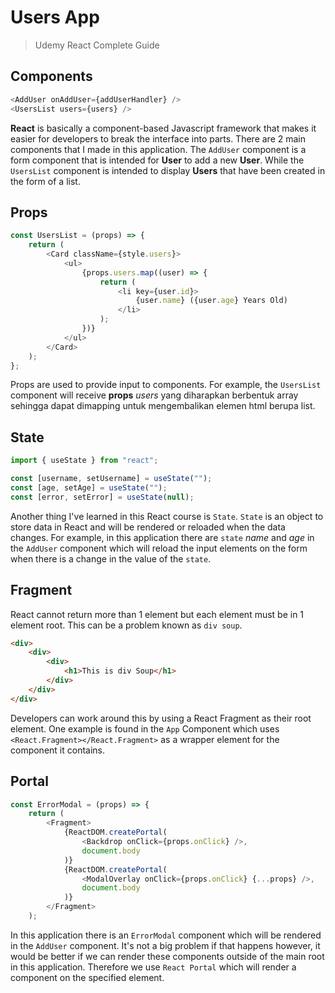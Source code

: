 # Users App

> Udemy React Complete Guide

## Components

```javascript
<AddUser onAddUser={addUserHandler} />
<UsersList users={users} />
```

**React** is basically a component-based Javascript framework that makes it easier for developers to break the interface into parts. There are 2 main components that I made in this application. The `AddUser` component is a form component that is intended for **User** to add a new **User**. While the `UsersList` component is intended to display **Users** that have been created in the form of a list.

## Props

```javascript
const UsersList = (props) => {
	return (
		<Card className={style.users}>
			<ul>
				{props.users.map((user) => {
					return (
						<li key={user.id}>
							{user.name} ({user.age} Years Old)
						</li>
					);
				})}
			</ul>
		</Card>
	);
};
```

Props are used to provide input to components. For example, the `UsersList` component will receive **props** _users_ yang diharapkan berbentuk array sehingga dapat dimapping untuk mengembalikan elemen html berupa list.

## State

```javascript
import { useState } from "react";

const [username, setUsername] = useState("");
const [age, setAge] = useState("");
const [error, setError] = useState(null);
```

Another thing I've learned in this React course is `State`. `State` is an object to store data in React and will be rendered or reloaded when the data changes. For example, in this application there are `state` _name_ and _age_ in the `AddUser` component which will reload the input elements on the form when there is a change in the value of the `state`.

## Fragment

React cannot return more than 1 element but each element must be in 1 element root. This can be a problem known as `div soup`.

```html
<div>
	<div>
		<div>
			<h1>This is div Soup</h1>
		</div>
	</div>
</div>
```

Developers can work around this by using a React Fragment as their root element. One example is found in the `App` Component which uses `<React.Fragment></React.Fragment>` as a wrapper element for the component it contains.

## Portal

```javascript
const ErrorModal = (props) => {
	return (
		<Fragment>
			{ReactDOM.createPortal(
				<Backdrop onClick={props.onClick} />,
				document.body
			)}
			{ReactDOM.createPortal(
				<ModalOverlay onClick={props.onClick} {...props} />,
				document.body
			)}
		</Fragment>
	);
```

In this application there is an `ErrorModal` component which will be rendered in the `AddUser` component. It's not a big problem if that happens however, it would be better if we can render these components outside of the main root in this application. Therefore we use `React Portal` which will render a component on the specified element.
